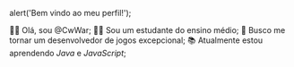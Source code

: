 alert('Bem vindo ao meu perfil!');

👋🏽 Olá, sou @CwWar;
✍🏽 Sou um estudante do ensino médio;
👀 Busco me tornar um desenvolvedor de jogos excepcional;
📚 Atualmente estou aprendendo *Java* e *JavaScript*;
